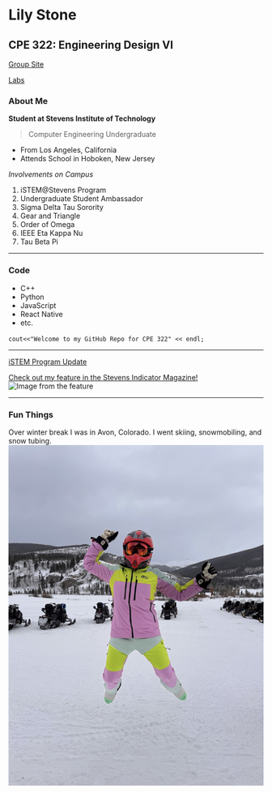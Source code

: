 # Lily Stone
## CPE 322: Engineering Design VI
[Group Site](https://sites.google.com/stevens.edu/thebestdesign6group/home)

[Labs](https://github.com/Lilyaddy15/design6_spring2025/tree/main/Labs)
### About Me
**Student at Stevens Institute of Technology**
>Computer Engineering Undergraduate
- From Los Angeles, California
- Attends School in Hoboken, New Jersey

_Involvements on Campus_
1. iSTEM@Stevens Program
2. Undergraduate Student Ambassador
3. Sigma Delta Tau Sorority
4. Gear and Triangle
5. Order of Omega
6. IEEE Eta Kappa Nu
7. Tau Beta Pi

---
### Code
- C++
- Python
- JavaScript
- React Native
- etc.

`cout<<"Welcome to my GitHub Repo for CPE 322" << endl;`

---

[iSTEM Program Update](https://www.stevens.edu/news/stevens-institute-of-technology-receives-usd10-million-gift-to-expand)

[Check out my feature in the Stevens Indicator Magazine!](https://www.stevens.edu/indicator/fall-2024/seen-and-heard)
![Image from the feature](https://www.stevens.edu/_next/image?url=https%3A%2F%2Fimages.ctfassets.net%2Fmviowpldu823%2F78bB1t3zYJW6sP4Xzr2tUF%2Fcab945b827a1def3742c04c722f72f3c%2FLEAD_PHOTO_FOR_PHIL_STEVENS_INSTITUTE_0P6A6341-crop.jpg%3Fw%3D1800%26h%3D1013%26f%3Dfaces%26q%3D80%26fit%3Dfill&w=2400&q=80)

---
### Fun Things
Over winter break I was in Avon, Colorado. I went skiing, snowmobiling, and snow tubing.
![Image from me snow mobiling over break](IMG_5257.JPG)
